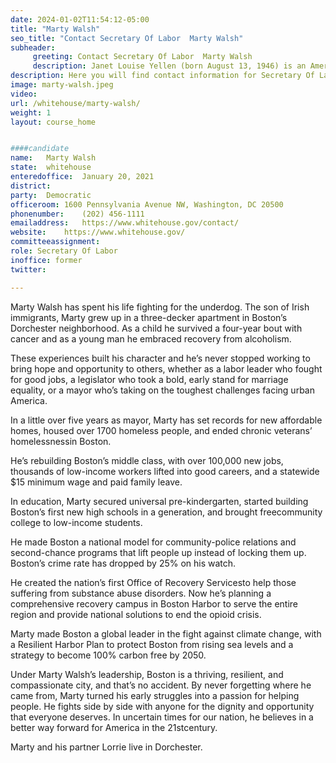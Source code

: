 ```yaml
---
date: 2024-01-02T11:54:12-05:00
title: "Marty Walsh"
seo_title: "Contact Secretary Of Labor  Marty Walsh"
subheader:
     greeting: Contact Secretary Of Labor  Marty Walsh
     description: Janet Louise Yellen (born August 13, 1946) is an American economist serving as the 78th United States secretary of the treasury since January 26, 2021.
description: Here you will find contact information for Secretary Of Labor Marty Walsh, including the email address, phone number, and mailing address.
image: marty-walsh.jpeg
video: 
url: /whitehouse/marty-walsh/
weight: 1
layout: course_home


####candidate
name:	Marty Walsh
state:	whitehouse
enteredoffice:	January 20, 2021
district: 
party:	Democratic
officeroom: 1600 Pennsylvania Avenue NW, Washington, DC 20500
phonenumber:	(202) 456-1111
emailaddress:	https://www.whitehouse.gov/contact/
website:	https://www.whitehouse.gov/
committeeassignment: 
role: Secretary Of Labor 
inoffice: former
twitter: 

---
```


Marty Walsh has spent his life fighting for the underdog. The son of Irish immigrants, Marty grew up in a three-decker apartment in Boston’s Dorchester neighborhood. As a child he survived a four-year bout with cancer and as a young man he embraced recovery from alcoholism.

These experiences built his character and he’s never stopped working to bring hope and opportunity to others, whether as a labor leader who fought for good jobs, a legislator who took a bold, early stand for marriage equality, or a mayor who’s taking on the toughest challenges facing urban America.

In a little over five years as mayor, Marty has set records for new affordable homes, housed over 1700 homeless people, and ended chronic veterans’ homelessnessin Boston.

He’s rebuilding Boston’s middle class, with over 100,000 new jobs, thousands of low-income workers lifted into good careers, and a statewide $15 minimum wage and paid family leave.

In education, Marty secured universal pre-kindergarten, started building Boston’s first new high schools in a generation, and brought freecommunity college to low-income students.

He made Boston a national model for community-police relations and second-chance programs that lift people up instead of locking them up. Boston’s crime rate has dropped by 25% on his watch.

He created the nation’s first Office of Recovery Servicesto help those suffering from substance abuse disorders. Now he’s planning a comprehensive recovery campus in Boston Harbor to serve the entire region and provide national solutions to end the opioid crisis.

Marty made Boston a global leader in the fight against climate change, with a Resilient Harbor Plan to protect Boston from rising sea levels and a strategy to become 100% carbon free by 2050.

Under Marty Walsh’s leadership, Boston is a thriving, resilient, and compassionate city, and that’s no accident. By never forgetting where he came from, Marty turned his early struggles into a passion for helping people. He fights side by side with anyone for the dignity and opportunity that everyone deserves. In uncertain times for our nation, he believes in a better way forward for America in the 21stcentury.

Marty and his partner Lorrie live in Dorchester.